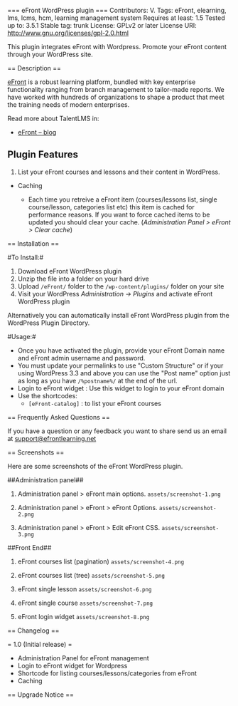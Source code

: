=== eFront WordPress plugin ===
Contributors: V. 
Tags: eFront, elearning, lms, lcms, hcm, learning management system
Requires at least: 1.5
Tested up to: 3.5.1
Stable tag: trunk
License: GPLv2 or later
License URI: http://www.gnu.org/licenses/gpl-2.0.html

This plugin integrates eFront with Wordpress. Promote your eFront content through your WordPress site.

== Description ==

[eFront](http://www.efrontlearning.net/ "Enterprise Learning Management System Software") is a robust learning platform, bundled with key enterprise functionality ranging from branch management to tailor-made reports. We have worked with hundreds of organizations to shape a product that meet the training needs of modern enterprises.

Read more about TalentLMS in:

* [eFront – blog](http://blog.efrontlearning.net/ "eFront – blog")

## Plugin Features ##

1. List your eFront courses and lessons and their content in WordPress.


- Caching

	* Each time you retreive a eFront item (courses/lessons list, single course/lesson, categories list etc) this item is cached for performance reasons.
	  If you want to force cached items to be updated you should clear your cache. (_Administration Panel > eFront > Clear cache_)


== Installation ==

#To Install:#

1. Download eFront WordPress plugin
1. Unzip the file into a folder on your hard drive
1. Upload `/eFront/` folder to the `/wp-content/plugins/` folder on your site
1. Visit your WordPress _Administration -> Plugins_ and activate eFront WordPress plugin

Alternatively you can automatically install eFront WordPress plugin from the WordPress Plugin Directory. 

#Usage:#

* Once you have activated the plugin, provide your eFront Domain name and eFront admin username and password.
* You must update your permalinks to use "Custom Structure" or if your using WordPress 3.3 and above you can use the "Post name" option just as long as you have `/%postname%/` at the end of the url. 
* Login to eFront widget : Use this widget to login to your eFront domain
* Use the shortcodes:
	* `[eFront-catalog]` 	: to list your eFront courses

== Frequently Asked Questions ==

If you have a question or any feedback you want to share send us an email at [support@efrontlearning.net](mailto:support@efrontlearning.net 'support')

== Screenshots ==

Here are some screenshots of the eFront WordPress plugin.

##Administration panel##

1. Administration panel > eFront main options.
`assets/screenshot-1.png`

2. Administration panel > eFront > eFront Options.
`assets/screenshot-2.png`

3. Administration panel > eFront > Edit eFront CSS.
`assets/screenshot-3.png`

##Front End##

1. eFront courses list (pagination)
`assets/screenshot-4.png`

2. eFront courses list (tree)
`assets/screenshot-5.png`

3. eFront single lesson
`assets/screenshot-6.png`

4. eFront single course
`assets/screenshot-7.png`

5. eFront login widget
`assets/screenshot-8.png`

== Changelog ==

= 1.0 (Initial release) =

* Administration Panel for eFront management
* Login to eFront widget for Wordpress
* Shortcode for listing courses/lessons/categories from eFront
* Caching

== Upgrade Notice ==

